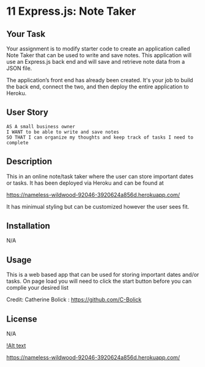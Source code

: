 # 11 Express.js: Note Taker

## Your Task

Your assignment is to modify starter code to create an application called Note Taker that can be used to write and save notes. This application will use an Express.js back end and will save and retrieve note data from a JSON file.

The application’s front end has already been created. It's your job to build the back end, connect the two, and then deploy the entire application to Heroku.


## User Story

```
AS A small business owner
I WANT to be able to write and save notes
SO THAT I can organize my thoughts and keep track of tasks I need to complete
```

## Description

This in an online note/task taker where the user can store important dates or tasks. It has been deployed via Heroku and can be found at 

https://nameless-wildwood-92046-3920624a856d.herokuapp.com/

It has minimual styling but can be customized however the user sees fit.

## Installation

N/A

## Usage

This is a web based app that can be used for storing important dates and/or tasks. On page load you will need to click the start button before you can complie your desired list

Credit: 
Catherine Bolick : https://github.com/C-Bolick

## License
N/A

[!Alt text](<image.png>)

https://nameless-wildwood-92046-3920624a856d.herokuapp.com/